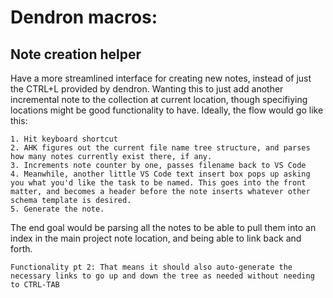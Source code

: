 

# Dendron macros:

## Note creation helper
Have a more streamlined interface for creating new notes, instead of just the CTRL+L provided by dendron. Wanting this to just add another incremental note to the collection at current location, though specifiying locations might be good functionality to have. Ideally, the flow would go like this:

    1. Hit keyboard shortcut
    2. AHK figures out the current file name tree structure, and parses how many notes currently exist there, if any. 
    3. Increments note counter by one, passes filename back to VS Code
    4. Meanwhile, another little VS Code text insert box pops up asking you what you'd like the task to be named. This goes into the front matter, and becomes a header before the note inserts whatever other schema template is desired. 
    5. Generate the note. 

The end goal would be parsing all the notes to be able to pull them into an index in the main project note location, and being able to link back and forth. 

    Functionality pt 2: That means it should also auto-generate the necessary links to go up and down the tree as needed without needing to CTRL-TAB
 
